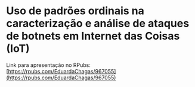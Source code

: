 # Uso de padrões ordinais na caracterização e análise de ataques de botnets em Internet das Coisas (IoT)

Link para apresentação no RPubs: [https://rpubs.com/EduardaChagas/967055](https://rpubs.com/EduardaChagas/967055)
